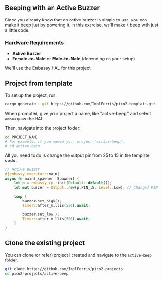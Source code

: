 ## Beeping with an Active Buzzer

Since you already know that an active buzzer is simple to use, you can make it beep just by powering it. In this exercise, we'll make it beep with just a little code.


### Hardware Requirements
- **Active Buzzer**
- **Female-to-Male** or **Male-to-Male** (depending on your setup)

We'll use the Embassy HAL for this project.


## Project from template

To set up the project, run:
```sh
cargo generate --git https://github.com/ImplFerris/pico2-template.git
```
When prompted, give your project a name, like "active-beep," and select `embassy` as the HAL.

Then, navigate into the project folder:
```sh
cd PROJECT_NAME
# For example, if you named your project "active-beep":
# cd active-beep
```

All you need to do is change the output pin from 25 to 15 in the template code.

```rust
// Active Buzzer
#[embassy_executor::main]
async fn main(_spawner: Spawner) {
    let p = embassy_rp::init(Default::default());
    let mut buzzer = Output::new(p.PIN_15, Level::Low); // Changed PIN number to 15

    loop {
        buzzer.set_high();
        Timer::after_millis(500).await;

        buzzer.set_low();
        Timer::after_millis(500).await;
    }
}
```


## Clone the existing project
You can clone (or refer) project I created and navigate to the `active-beep` folder.

```sh
git clone https://github.com/ImplFerris/pico2-projects
cd pico2-projects/active-beep
```

